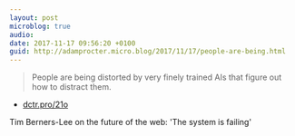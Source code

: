 ```yaml
---
layout: post
microblog: true
audio: 
date: 2017-11-17 09:56:20 +0100
guid: http://adamprocter.micro.blog/2017/11/17/people-are-being.html
---
```

> People are being distorted by very finely trained AIs that figure out how to distract them. 

- [dctr.pro/21o](http://dctr.pro/21o)

Tim Berners-Lee on the future of the web: 'The system is failing'
